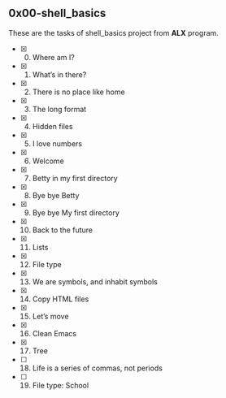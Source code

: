 ## 0x00-shell_basics

These are the tasks of shell_basics project from **ALX** program.

- [x] 0. Where am I?
- [x] 1. What’s in there?
- [x] 2. There is no place like home
- [x] 3. The long format
- [x] 4. Hidden files
- [x] 5. I love numbers
- [x] 6. Welcome
- [x] 7. Betty in my first directory
- [x] 8. Bye bye Betty
- [x] 9. Bye bye My first directory
- [x] 10. Back to the future
- [x] 11. Lists
- [x] 12. File type
- [x] 13. We are symbols, and inhabit symbols
- [x] 14. Copy HTML files
- [x] 15. Let’s move
- [x] 16. Clean Emacs
- [x] 17. Tree
- [ ] 18. Life is a series of commas, not periods
- [ ] 19. File type: School

